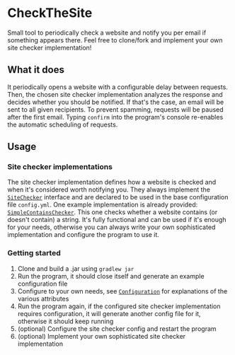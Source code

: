 # CheckTheSite

Small tool to periodically check a website and notify you per email if something appears there. Feel free to clone/fork
and implement your own site checker implementation!

## What it does

It periodically opens a website with a configurable delay between requests. Then, the chosen site checker implementation
analyzes the response and decides whether you should be notified. If that's the case, an email will be sent to all given
recipients. To prevent spamming, requests will be paused after the first email. Typing `confirm` into the program's
console re-enables the automatic scheduling of requests.

## Usage

### Site checker implementations

The site checker implementation defines how a website is checked and when it's considered worth notifying you. They
always implement the [`SiteChecker`](src/main/kotlin/checker/SiteChecker.kt) interface and are declared to be used in
the base configuration file `config.yml`. One example implementation is already
provided: [`SimpleContainsChecker`](src/main/kotlin/checker/impl/SimpleContainsChecker.kt). This one checks whether a
website contains (or doesn't contain) a string. It's fully functional and can be used if it's enough for your needs,
otherwise you can always write your own sophisticated implementation and configure the program to use it.

### Getting started

1. Clone and build a .jar using `gradlew jar`
2. Run the program, it should close itself and generate an example configuration file
3. Configure to your own needs, see [`Configuration`](src/main/kotlin/model/Configuration.kt) for explanations of the
   various attributes
4. Run the program again, if the configured site checker implementation requires configuration, it will generate another
   config file for it, otherwise it should keep running
5. (optional) Configure the site checker config and restart the program
6. (optional) Implement your own sophisticated site checker implementation
